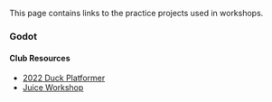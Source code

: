 This page contains links to the practice projects used in workshops.


### Godot
#### Club Resources
- [2022 Duck Platformer](https://drive.google.com/drive/folders/1tfIdOGjZ6uLX14unt1tj0x4vlWiYAugU)
- [Juice Workshop](https://drive.google.com/drive/u/5/folders/10dxmhAHeI6n-aD6xjPvj7C3MhYNqwGhG?dmr=1&ec=wgc-drive-hero-goto)